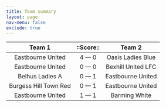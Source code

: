 ```yaml
---
title: Team summary
layout: page
nav-menu: false
exclude: true
---
```




|        Team 1         |  ::Score::  |       Team 2       |
|:---------------------:|:-----------:|:------------------:|
|   Eastbourne United   | 4 &mdash; 0 | Oasis Ladies Blue  |
|   Eastbourne United   | 0 &mdash; 0 | Bexhill United LFC |
|    Belhus Ladies A    | 0 &mdash; 1 | Eastbourne United  |
| Burgess Hill Town Red | 0 &mdash; 1 | Eastbourne United  |
|   Eastbourne United   | 1 &mdash; 1 |   Barming White    |

 <br /><br /><br />